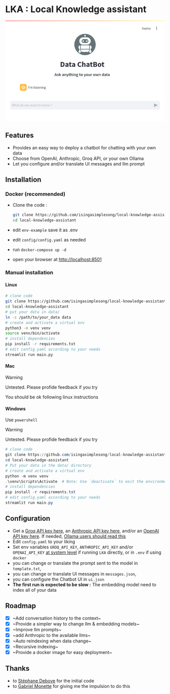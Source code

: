 # LKA : Local Knowledge assistant

<p align="center">
  <img src="screenshot.png" alt="lka screenshot"/>
</p>

## Features

- Provides an easy way to deploy a chatbot for chatting with your own data
- Choose from OpenAI, Anthropic, Groq API, or your own Ollama
- Let you configure and/or translate UI messages and llm prompt

## Installation

### Docker (recommended)

- Clone the code :

  ```sh
  git clone https://github.com/isingasimplesong/local-knowledge-assistant.git
  cd local-knowledge-assistant
  ```

- edit `env-example` save it as .env
- edit `config/config.yaml` as needed
- run `docker-compose up -d`
- open your browser at [http://localhost:8501](http://localhost:8501)

### Manual installation

#### Linux

```bash
# clone code
git clone https://github.com/isingasimplesong/local-knowledge-assistant.git
cd local-knowledge-assistant
# put your data in data/
ln -s /path/to/your_data data
# create and activate a virtual env
python3 -m venv venv
source venv/bin/activate
# install dependencies
pip install -r requirements.txt
# edit config.yaml according to your needs
streamlit run main.py
```

#### Mac

> [!warning]
> Untested. Please profide feedback if you try

You should be ok following linux instructions

#### Windows

Use `powershell`

> [!warning]
> Untested. Please profide feedback if you try

```powershell
# clone code
git clone https://github.com/isingasimplesong/local-knowledge-assistant.git
cd local-knowledge-assistant
# Put your data in the data/ directory
# create and activate a virtual env
python -m venv venv
.\venv\Scripts\Activate  # Note: Use `deactivate` to exit the environment when done
# install dependencies
pip install -r requirements.txt
# edit config.yaml according to your needs
streamlit run main.py

```

## Configuration

- Get a [Groq API key here](https://console.groq.com/), an [Anthropic API key here](https://www.anthropic.com/api), and/or an [OpenAI API key here](https://platform.openai.com/api-keys). If needed, [Ollama users should read this](https://github.com/ollama/ollama/issues/849)
- Edit `config.yaml` to your liking
- Set env variables `GROQ_API_KEY`, `ANTHROPIC_API_KEY` and/or `OPENAI_API_KEY` [at system level](https://chatgpt.com/share/6715773a-ca24-800e-a80c-109fd28dce35) if running `LKA` directly, or in `.env` if using `docker`
- you can change or translate the prompt sent to the model in `template.txt`,
- you can change or translate UI messages in `messages.json`,
- you can configure the Chatbot UI in `ui.json`
- **The first run is expected to be slow :** The embedding model need to index
  all of your data

## Roadmap

- [x] ~Add conversation history to the context~
- [x] ~Provide a simpler way to change llm & embedding models~
- [x] ~Improve llm prompts~
- [x] ~add Anthropic to the available llms~
- [x] ~Auto reindexing when data change~
- [x] ~Recursive indexing~
- [x] ~Provide a docker image for easy deployment~

## Thanks

- to [Stéphane Debove](https://github.com/stephanedebove/gouroufabulus) for the initial code
- to [Gabriel Monette](https://github.com/GabrielMPhi/ParlerAuxArchives) for giving me the impulsion to do this
